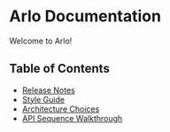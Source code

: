 # Arlo Documentation

Welcome to Arlo!

## Table of Contents

- [Release Notes](release_notes.md)
- [Style Guide](style.md)
- [Architecture Choices](style.md#architecture)
- [API Sequence Walkthrough](api_sequence.md)
